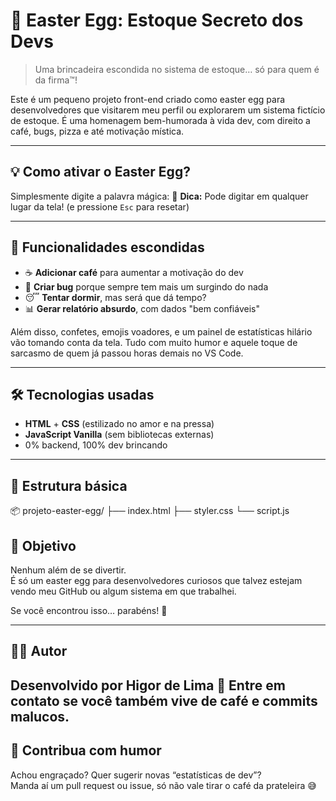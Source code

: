 # 🐣 Easter Egg: Estoque Secreto dos Devs

> Uma brincadeira escondida no sistema de estoque… só para quem é da firma™!

Este é um pequeno projeto front-end criado como easter egg para desenvolvedores que visitarem meu perfil ou explorarem um sistema fictício de estoque. É uma homenagem bem-humorada à vida dev, com direito a café, bugs, pizza e até motivação mística.

---

## 💡 Como ativar o Easter Egg?

Simplesmente digite a palavra mágica:
📌 **Dica:** Pode digitar em qualquer lugar da tela! (e pressione `Esc` para resetar)

---

## 🧪 Funcionalidades escondidas

- ☕ **Adicionar café** para aumentar a motivação do dev
- 🐛 **Criar bug** porque sempre tem mais um surgindo do nada
- 😴 **Tentar dormir**, mas será que dá tempo?
- 📊 **Gerar relatório absurdo**, com dados "bem confiáveis"

Além disso, confetes, emojis voadores, e um painel de estatísticas hilário vão tomando conta da tela. Tudo com muito humor e aquele toque de sarcasmo de quem já passou horas demais no VS Code.

---

## 🛠️ Tecnologias usadas

- **HTML** + **CSS** (estilizado no amor e na pressa)
- **JavaScript Vanilla** (sem bibliotecas externas)
- 0% backend, 100% dev brincando

---

## 📂 Estrutura básica

📦 projeto-easter-egg/
├── index.html
├── styler.css
└── script.js

## 🎯 Objetivo

Nenhum além de se divertir.  
É só um easter egg para desenvolvedores curiosos que talvez estejam vendo meu GitHub ou algum sistema em que trabalhei.

Se você encontrou isso… parabéns! 🎉

---

## 🧑‍💻 Autor

Desenvolvido por Higor de Lima
💬 Entre em contato se você também vive de café e commits malucos.
---

## 🧡 Contribua com humor

Achou engraçado? Quer sugerir novas “estatísticas de dev”?  
Manda aí um pull request ou issue, só não vale tirar o café da prateleira 😅

